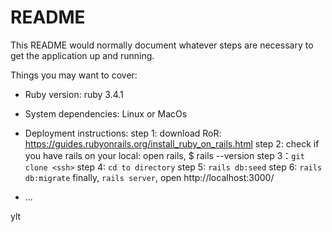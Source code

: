 # README

This README would normally document whatever steps are necessary to get the
application up and running.

Things you may want to cover:

* Ruby version: ruby 3.4.1 

* System dependencies: Linux or MacOs

* Deployment instructions:
step 1: download RoR: https://guides.rubyonrails.org/install_ruby_on_rails.html
step 2: check if you have rails on your local: open rails, $ rails --version
step 3：```git clone <ssh>```
step 4: ```cd to directory```
step 5: ```rails db:seed```
step 6: ```rails db:migrate```
finally, ```rails server```, open http://localhost:3000/

* ...

ylt
